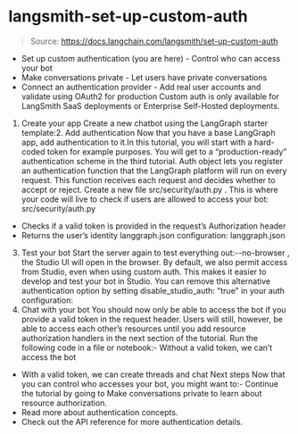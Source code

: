 # langsmith-set-up-custom-auth

> Source: https://docs.langchain.com/langsmith/set-up-custom-auth

- Set up custom authentication (you are here) - Control who can access your bot
- Make conversations private - Let users have private conversations
- Connect an authentication provider - Add real user accounts and validate using OAuth2 for production
Custom auth is only available for LangSmith SaaS deployments or Enterprise Self-Hosted deployments.
1. Create your app
Create a new chatbot using the LangGraph starter template:2. Add authentication
Now that you have a base LangGraph app, add authentication to it.In this tutorial, you will start with a hard-coded token for example purposes. You will get to a “production-ready” authentication scheme in the third tutorial.
Auth
object lets you register an authentication function that the LangGraph platform will run on every request. This function receives each request and decides whether to accept or reject.
Create a new file src/security/auth.py
. This is where your code will live to check if users are allowed to access your bot:
src/security/auth.py
- Checks if a valid token is provided in the request’s Authorization header
- Returns the user’s identity
langgraph.json
configuration:
langgraph.json
3. Test your bot
Start the server again to test everything out:--no-browser
, the Studio UI will open in the browser. By default, we also permit access from Studio, even when using custom auth. This makes it easier to develop and test your bot in Studio. You can remove this alternative authentication option by setting disable_studio_auth: "true"
in your auth configuration:
4. Chat with your bot
You should now only be able to access the bot if you provide a valid token in the request header. Users will still, however, be able to access each other’s resources until you add resource authorization handlers in the next section of the tutorial. Run the following code in a file or notebook:- Without a valid token, we can’t access the bot
- With a valid token, we can create threads and chat
Next steps
Now that you can control who accesses your bot, you might want to:- Continue the tutorial by going to Make conversations private to learn about resource authorization.
- Read more about authentication concepts.
- Check out the API reference for more authentication details.